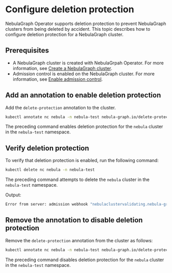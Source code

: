 # Configure deletion protection

NebulaGraph Operator supports deletion protection to prevent NebulaGraph clusters from being deleted by accident. This topic describes how to configure deletion protection for a NebulaGraph cluster.

## Prerequisites

- A NebulaGraph cluster is created with NebulaGrpah Operator. For more information, see [Create a NebulaGraph cluster](../4.1.installation/4.1.1.cluster-install.md).
- Admission control is enabled on the NebulaGraph cluster. For more information, see [Enable admission control](4.7.2.enable-admission-control.md).

## Add an annotation to enable deletion protection

Add the `delete-protection` annotation to the cluster.

```bash
kubectl annotate nc nebula -n nebula-test nebula-graph.io/delete-protection=true
```
The preceding command enables deletion protection for the `nebula` cluster in the `nebula-test` namespace.


## Verify deletion protection

To verify that deletion protection is enabled, run the following command:

```bash
kubectl delete nc nebula -n nebula-test
```

The preceding command attempts to delete the `nebula` cluster in the `nebula-test` namespace.

Output:

```bash
Error from server: admission webhook "nebulaclustervalidating.nebula-graph.io" denied the request: metadata.annotations[nebula-graph.io/delete-protection]: Forbidden: protected cluster cannot be deleted
```

## Remove the annotation to disable deletion protection

Remove the `delete-protection` annotation from the cluster as follows:

```bash
kubectl annotate nc nebula -n nebula-test nebula-graph.io/delete-protection-
```

The preceding command disables deletion protection for the `nebula` cluster in the `nebula-test` namespace.

